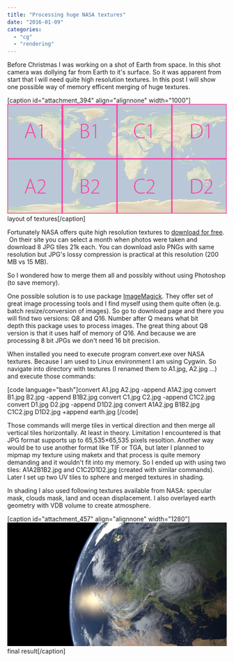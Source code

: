 ```yaml
---
title: "Processing huge NASA textures"
date: "2016-01-09"
categories: 
  - "cg"
  - "rendering"
---
```


Before Christmas I was working on a shot of Earth from space. In this shot camera was dollying far from Earth to it's surface. So it was apparent from start that I will need quite high resolution textures. In this post I will show one possible way of memory efficent merging of huge textures.

\[caption id="attachment\_394" align="alignnone" width="1000"\]![earth_layout](images/earth_layout.jpg) layout of textures\[/caption\]

Fortunately NASA offers quite high resolution textures to [download for free](http://visibleearth.nasa.gov/view_cat.php?categoryID=1484).  On their site you can select a month when photos were taken and download 8 JPG tiles 21k each. You can download aslo PNGs with same resolution but JPG's lossy compression is practical at this resolution (200 MB vs 15 MB).

So I wondered how to merge them all and possibly without using Photoshop (to save memory).

One possible solution is to use package [ImageMagick](http://www.imagemagick.org/). They offer set of great image processing tools and I find myself using them quite often (e.g. batch resize/conversion of images). So go to download page and there you will find two versions: Q8 and Q16. Number after Q means what bit depth this package uses to process images. The great thing about Q8 version is that it uses half of memory of Q16. And because we are processing 8 bit JPGs we don't need 16 bit precision.

When installed you need to execute program convert.exe over NASA textures. Because I am used to Linux environment I am using Cygwin. So navigate into directory with textures (I renamed them to A1.jpg, A2.jpg ...) and execute those commands:

\[code language="bash"\]convert A1.jpg A2.jpg -append A1A2.jpg convert B1.jpg B2.jpg -append B1B2.jpg convert C1.jpg C2.jpg -append C1C2.jpg convert D1.jpg D2.jpg -append D1D2.jpg convert A1A2.jpg B1B2.jpg C1C2.jpg D1D2.jpg +append earth.jpg \[/code\]

Those commands will merge tiles in vertical direction and then merge all vertical tiles horizontally. At least in theory. Limitation I encountered is that JPG format supports up to 65,535×65,535 pixels resoltion. Another way would be to use another format like TIF or TGA, but later I planned to mipmap my texture using maketx and that process is quite memory demanding and it wouldn't fit into my memory. So I ended up with using two tiles: A1A2B1B2.jpg and C1C2D1D2.jpg (created with similar commands). Later I set up two UV tiles to sphere and merged textures in shading.

In shading I also used following textures available from NASA: specular mask, clouds mask, land and ocean displacement. I also overlayed earth geometry with VDB volume to create atmosphere.

\[caption id="attachment\_457" align="alignnone" width="1280"\]![test_zem_11.jpg](images/test_zem_11.jpg) final result\[/caption\]
